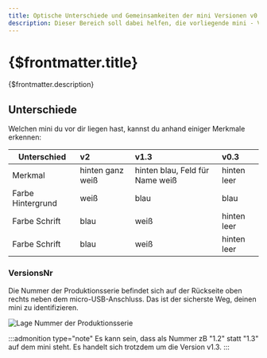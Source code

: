 ```yaml
---
title: Optische Unterschiede und Gemeinsamkeiten der mini Versionen v0.3, v1.3, v2
description: Dieser Bereich soll dabei helfen, die vorliegende mini - Version zu identifizieren.
---
```


<script>
import CaliNr from '$img/Unterschiede/CalliopeNr.png';
</script> 

# {$frontmatter.title}

{$frontmatter.description}

## Unterschiede

Welchen mini du vor dir liegen hast, kannst du anhand einiger Merkmale erkennen: 

| Unterschied          | v2            | v1.3 | v0.3           |
|-----------|:------------------|:------|:------|
|Merkmal   | hinten ganz weiß| hinten blau, Feld für Name weiß|hinten leer|
|Farbe Hintergrund   |weiß        |blau|blau|
|Farbe Schrift     |blau|weiß|hinten leer|
|Farbe Schrift     |blau|weiß|hinten leer|

### VersionsNr
Die Nummer der Produktionsserie befindet sich auf der Rückseite oben rechts neben dem micro-USB-Anschluss. Das ist der sicherste Weg, deinen mini zu identifizieren.

<img src={CaliNr} alt="Lage Nummer der Produktionsserie" />

:::admonition type="note"
Es kann sein, dass als Nummer zB "1.2" statt "1.3" auf dem mini steht. Es handelt sich trotzdem um die Version v1.3. 
:::